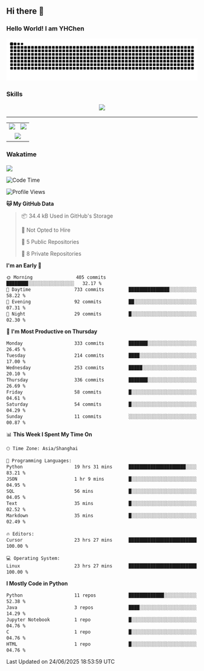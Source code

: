 
## Hi there 👋

<!--
**YHChen0511/YHChen0511** is a ✨ _special_ ✨ repository because its `README.md` (this file) appears on your GitHub profile.

Here are some ideas to get you started:

- 🔭 I’m currently working on ...
- 🌱 I’m currently learning ...
- 👯 I’m looking to collaborate on ...
- 🤔 I’m looking for help with ...
- 💬 Ask me about ...
- 📫 How to reach me: ...
- 😄 Pronouns: ...
- ⚡ Fun fact: ...
-->
### Hello World!  I am YHChen

![](https://raw.githubusercontent.com/YHChen0511/YHChen0511/refs/heads/output/github-contribution-grid-snake.svg)

### Skills

<p align="center">
  <a href="https://skillicons.dev">
    <img src="https://skillicons.dev/icons?i=python,cpp,java,c,pytorch,git,docker,latex,mysql,linux,vscode" />
  </a>
</p>

---
<div align="center">
  <table style="width:100%;">
    <tr>
      <!-- 第一个图片 -->
      <td align="center">
        <img height='200' src="https://github-readme-stats.vercel.app/api?username=YHChen0511&show_icons=true" />
      </td>
      <!-- 第二个图片 -->
      <td align="center">
        <img height='200' src="https://github-readme-stats.vercel.app/api/top-langs/?username=YHChen0511&layout=compact" />
      </td>
    </tr>
    <!-- 第三个图片 -->
    <tr>
      <td colspan="2" align="center">
        <img height="220" src="https://github-readme-activity-graph.vercel.app/graph?username=YHChen0511&theme=github-compact&hide_border=true&area=true" />
      </td>
    </tr>
  </table>
</div>

### Wakatime
<img align="center" src="https://github-readme-stats.vercel.app/api/wakatime?username=YHChen0511&theme=transparent&hide_border=true&layout=compact&langs_count=20&range=last_30_days" />

<!--START_SECTION:waka-->
![Code Time](http://img.shields.io/badge/Code%20Time-323%20hrs%203%20mins-blue)

![Profile Views](http://img.shields.io/badge/Profile%20Views-1-blue)

**🐱 My GitHub Data** 

> 📦 34.4 kB Used in GitHub's Storage 
 > 
> 🚫 Not Opted to Hire
 > 
> 📜 5 Public Repositories 
 > 
> 🔑 8 Private Repositories 
 > 
**I'm an Early 🐤** 

```text
🌞 Morning                405 commits         ████████░░░░░░░░░░░░░░░░░   32.17 % 
🌆 Daytime                733 commits         ███████████████░░░░░░░░░░   58.22 % 
🌃 Evening                92 commits          ██░░░░░░░░░░░░░░░░░░░░░░░   07.31 % 
🌙 Night                  29 commits          █░░░░░░░░░░░░░░░░░░░░░░░░   02.30 % 
```
📅 **I'm Most Productive on Thursday** 

```text
Monday                   333 commits         ███████░░░░░░░░░░░░░░░░░░   26.45 % 
Tuesday                  214 commits         ████░░░░░░░░░░░░░░░░░░░░░   17.00 % 
Wednesday                253 commits         █████░░░░░░░░░░░░░░░░░░░░   20.10 % 
Thursday                 336 commits         ███████░░░░░░░░░░░░░░░░░░   26.69 % 
Friday                   58 commits          █░░░░░░░░░░░░░░░░░░░░░░░░   04.61 % 
Saturday                 54 commits          █░░░░░░░░░░░░░░░░░░░░░░░░   04.29 % 
Sunday                   11 commits          ░░░░░░░░░░░░░░░░░░░░░░░░░   00.87 % 
```


📊 **This Week I Spent My Time On** 

```text
🕑︎ Time Zone: Asia/Shanghai

💬 Programming Languages: 
Python                   19 hrs 31 mins      █████████████████████░░░░   83.21 % 
JSON                     1 hr 9 mins         █░░░░░░░░░░░░░░░░░░░░░░░░   04.95 % 
SQL                      56 mins             █░░░░░░░░░░░░░░░░░░░░░░░░   04.05 % 
Text                     35 mins             █░░░░░░░░░░░░░░░░░░░░░░░░   02.52 % 
Markdown                 35 mins             █░░░░░░░░░░░░░░░░░░░░░░░░   02.49 % 

🔥 Editors: 
Cursor                   23 hrs 27 mins      █████████████████████████   100.00 % 

💻 Operating System: 
Linux                    23 hrs 27 mins      █████████████████████████   100.00 % 
```

**I Mostly Code in Python** 

```text
Python                   11 repos            █████████████░░░░░░░░░░░░   52.38 % 
Java                     3 repos             ████░░░░░░░░░░░░░░░░░░░░░   14.29 % 
Jupyter Notebook         1 repo              █░░░░░░░░░░░░░░░░░░░░░░░░   04.76 % 
C                        1 repo              █░░░░░░░░░░░░░░░░░░░░░░░░   04.76 % 
HTML                     1 repo              █░░░░░░░░░░░░░░░░░░░░░░░░   04.76 % 
```




 Last Updated on 24/06/2025 18:53:59 UTC
<!--END_SECTION:waka-->
